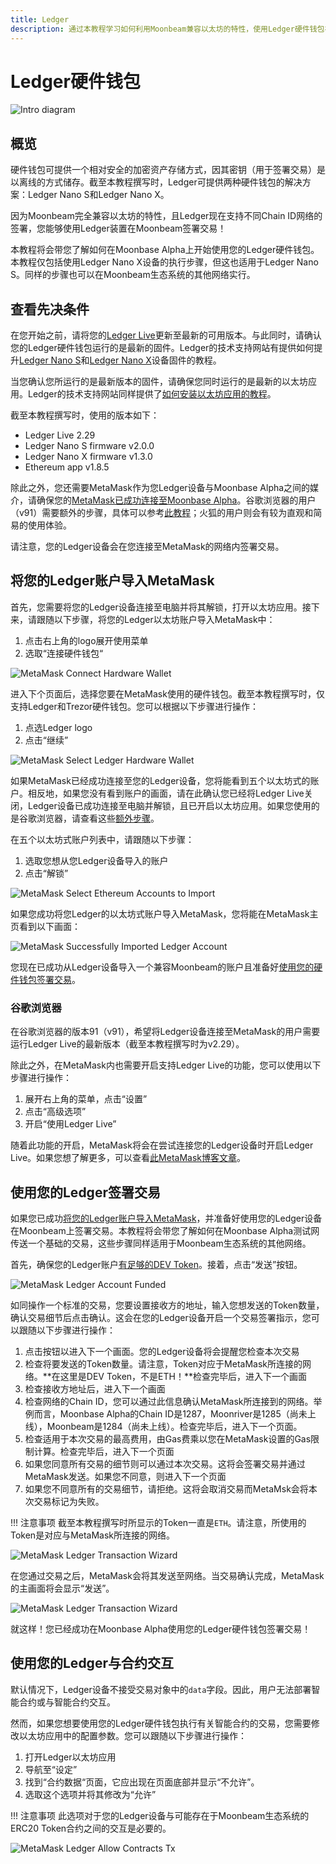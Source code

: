 ```yaml
---
title: Ledger
description: 通过本教程学习如何利用Moonbeam兼容以太坊的特性，使用Ledger硬件钱包在Moonbeam内签署交易
---
```


# Ledger硬件钱包

![Intro diagram](/images/ledger/ledger-banner.png)

## 概览

硬件钱包可提供一个相对安全的加密资产存储方式，因其密钥（用于签署交易）是以离线的方式储存。截至本教程撰写时，Ledger可提供两种硬件钱包的解决方案：Ledger Nano S和Ledger Nano X。

因为Moonbeam完全兼容以太坊的特性，且Ledger现在支持不同Chain ID网络的签署，您能够使用Ledger装置在Moonbeam签署交易！

本教程将会带您了解如何在Moonbase Alpha上开始使用您的Ledger硬件钱包。本教程仅包括使用Ledger Nano X设备的执行步骤，但这也适用于Ledger Nano S。同样的步骤也可以在Moonbeam生态系统的其他网络实行。

## 查看先决条件

在您开始之前，请将您的[Ledger Live](https://www.ledger.com/ledger-live/download)更新至最新的可用版本。与此同时，请确认您的Ledger硬件钱包运行的是最新的固件。Ledger的技术支持网站有提供如何提升[Ledger Nano S](https://support.ledger.com/hc/en-us/articles/360002731113-Update-Ledger-Nano-S-firmware)和[Ledger Nano X](https://support.ledger.com/hc/en-us/articles/360013349800-Update-Ledger-Nano-X-firmware)设备固件的教程。

当您确认您所运行的是最新版本的固件，请确保您同时运行的是最新的以太坊应用。Ledger的技术支持网站同样提供了[如何安装以太坊应用的教程](https://support.ledger.com/hc/en-us/articles/360009576554-Ethereum-ETH-)。

截至本教程撰写时，使用的版本如下：

 - Ledger Live 2.29
 - Ledger Nano S firmware v2.0.0
 - Ledger Nano X firmware v1.3.0
 - Ethereum app v1.8.5

除此之外，您还需要MetaMask作为您Ledger设备与Moonbase Alpha之间的媒介，请确保您的[MetaMask已成功连接至Moonbase Alpha](/integrations/wallets/metamask/)。谷歌浏览器的用户（v91）需要额外的步骤，具体可以参考[此教程](#谷歌浏览器)；火狐的用户则会有较为直观和简易的使用体验。

请注意，您的Ledger设备会在您连接至MetaMask的网络内签署交易。

## 将您的Ledger账户导入MetaMask

首先，您需要将您的Ledger设备连接至电脑并将其解锁，打开以太坊应用。接下来，请跟随以下步骤，将您的Ledger以太坊账户导入MetaMask中：

 1. 点击右上角的logo展开使用菜单
 2. 选取“连接硬件钱包“

![MetaMask Connect Hardware Wallet](/images/ledger/ledger-images1.png)

进入下个页面后，选择您要在MetaMask使用的硬件钱包。截至本教程撰写时，仅支持Ledger和Trezor硬件钱包。您可以根据以下步骤进行操作：

 1. 点选Ledger logo
 2. 点击“继续”

![MetaMask Select Ledger Hardware Wallet](/images/ledger/ledger-images2.png)

如果MetaMask已经成功连接至您的Ledger设备，您将能看到五个以太坊式的账户。相反地，如果您没有看到账户的画面，请在此确认您已经将Ledger Live关闭，Ledger设备已成功连接至电脑并解锁，且已开启以太坊应用。如果您使用的是谷歌浏览器，请查看这些[额外步骤](#谷歌浏览器)。

在五个以太坊式账户列表中，请跟随以下步骤：

 1. 选取您想从您Ledger设备导入的账户
 2. 点击“解锁”

![MetaMask Select Ethereum Accounts to Import](/images/ledger/ledger-images3.png)

如果您成功将您Ledger的以太坊式账户导入MetaMask，您将能在MetaMask主页看到以下画面：

![MetaMask Successfully Imported Ledger Account](/images/ledger/ledger-images4.png)

您现在已成功从Ledger设备导入一个兼容Moonbeam的账户且准备好[使用您的硬件钱包签署交易](#使用您的Ledger签署交易)。

### 谷歌浏览器

在谷歌浏览器的版本91（v91），希望将Ledger设备连接至MetaMask的用户需要运行Ledger Live的最新版本（截至本教程撰写时为v2.29）。

除此之外，在MetaMask内也需要开启支持Ledger Live的功能，您可以使用以下步骤进行操作：

 1. 展开右上角的菜单，点击“设置”
 2. 点击“高级选项”
 3. 开启“使用Ledger Live”

随着此功能的开启，MetaMask将会在尝试连接您的Ledger设备时开启Ledger Live。如果您想了解更多，可以查看[此MetaMask博客文章](https://metamask.zendesk.com/hc/en-us/articles/360020394612-How-to-connect-a-Trezor-or-Ledger-Hardware-Wallet)。

## 使用您的Ledger签署交易

如果您已成功[将您的Ledger账户导入MetaMask](#将您的Ledger账户导入MetaMask)，并准备好使用您的Ledger设备在Moonbeam上签署交易。本教程将会带您了解如何在Moonbase Alpha测试网传送一个基础的交易，这些步骤同样适用于Moonbeam生态系统的其他网络。

首先，确保您的Ledger账户[有足够的DEV Token](/getting-started/moonbase/faucet/)。接着，点击“发送”按钮。

![MetaMask Ledger Account Funded](/images/ledger/ledger-images5.png)

如同操作一个标准的交易，您要设置接收方的地址，输入您想发送的Token数量，确认交易细节后点击确认。这会在您的Ledger设备开启一个交易签署指示，您可以跟随以下步骤进行操作：

 1. 点击按钮以进入下一个画面。您的Ledger设备将会提醒您检查本次交易
 2. 检查将要发送的Token数量。请注意，Token对应于MetaMask所连接的网络。**在这里是DEV Token，不是ETH！**检查完毕后，进入下一个画面
 3. 检查接收方地址后，进入下一个画面
 4. 检查网络的Chain ID，您可以通过此信息确认MetaMask所连接到的网络。举例而言，Moonbase Alpha的Chain ID是1287，Moonriver是1285（尚未上线），Moonbeam是1284（尚未上线）。检查完毕后，进入下一个页面。
 5. 检查适用于本次交易的最高费用，由Gas费乘以您在MetaMask设置的Gas限制计算。检查完毕后，进入下一个页面
 6. 如果您同意所有交易的细节则可以通过本次交易。这将会签署交易并通过MetaMask发送。如果您不同意，则进入下一个页面
 7. 如果您不同意所有的交易细节，请拒绝。这将会取消交易而MetaMsk会将本次交易标记为失败。

!!! 注意事项
    截至本教程撰写时所显示的Token一直是`ETH`。请注意，所使用的Token是对应与MetaMask所连接的网络。

![MetaMask Ledger Transaction Wizard](/images/ledger/ledger-images6.png)

在您通过交易之后，MetaMask会将其发送至网络。当交易确认完成，MetaMask的主画面将会显示“发送”。

![MetaMask Ledger Transaction Wizard](/images/ledger/ledger-images7.png)

就这样！您已经成功在Moonbase Alpha使用您的Ledger硬件钱包签署交易！

## 使用您的Ledger与合约交互

默认情况下，Ledger设备不接受交易对象中的`data`字段。因此，用户无法部署智能合约或与智能合约交互。

然而，如果您想要使用您的Ledger硬件钱包执行有关智能合约的交易，您需要修改以太坊应用中的配置参数。您可以跟随以下步骤进行操作：

 1. 打开Ledger以太坊应用
 2. 导航至“设定”
 3. 找到“合约数据“页面，它应出现在页面底部并显示“不允许”。
 4. 选取这个选项并将其修改为“允许”

!!! 注意事项
    此选项对于您的Ledger设备与可能存在于Moonbeam生态系统的ERC20 Token合约之间的交互是必要的。

![MetaMask Ledger Allow Contracts Tx](/images/ledger/ledger-images8.png)